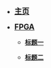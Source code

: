 * [<big>**主页**</big>](README)

* [<big>**FPGA**</big>](fpga/README)

    * [**标题一**](fpga/README)
        
    * [**标题二**](fpga/README)